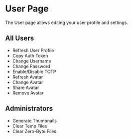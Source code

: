 # User Page

The User page allows editing your user profile and settings.

## All Users

- Refresh User Profile
- Copy Auth Token
- Change Username
- Change Password
- Enable/Disable TOTP
- Refresh Avatar
- Change Avatar
- Share Avatar
- Remove Avatar

## Administrators

- Generate Thumbnails
- Clear Temp Files
- Clear Zero-Byte Files
